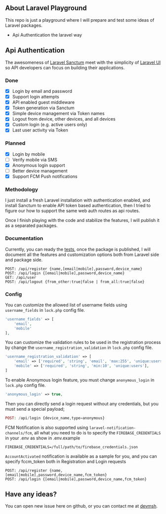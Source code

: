 ## About Laravel Playground

This repo is just a playground where I will prepare and test some ideas of Laravel packages.

- Api Authentication the laravel way 

## Api Authentication

The awesomeness of [Laravel Sanctum](https://laravel.com/docs/master/sanctum) meet with the simplicity of [Laravel UI](https://laravel.com/docs/master/authentication#introduction) so API developers can focus on building their applications.

### Done
- [X] Login by email and password
- [X] Support login attempts
- [X] API enabled guest middleware
- [X] Token generation via Sanctum
- [X] Simple device management via Token names
- [X] Logout from device, other devices, and all devices
- [X] Custom login (e.g. active users only)
- [X] Last user activity via Token

### Planned
- [X] Login by mobile
- [ ] Verify mobile via SMS 
- [X] Anonymous login support
- [ ] Better device management
- [X] Support FCM Push notifications

### Methodology

I just install a fresh Laravel installation with authentication enabled, and install Sanctum to enable API token based authentication, then I tried to figure our how to support the same web auth routes as api routes.

Once I finish playing with the code and stabilize the features, I will publish it as a separated packages.

### Documentation

Currently, you can ready the [tests](https://github.com/devmsh/playground/tree/master/tests/Feature), once the package is published, I will document all the features and customization options both from Laravel side and package side.

```
POST: /api/register {name,[email|mobile],password,device_name}
POST: /api/login {[email|mobile],password,device_name}
GET: /api/user
POST: /api/logout {from_other:true|false | from_all:true|false}
```

### Config

You can customize the allowed list of username fields using `username_fields` in `lock.php` config file.

```php
'username_fields' => [
    'email',
    'mobile'
],
```

You can customize the validation rules to be used in the registration process by change the `username_registration_validation` in `lock.php` config file.

```php
'username_registration_validation' => [
    'email' => ['required', 'string', 'email', 'max:255', 'unique:users'],
    'mobile' => ['required', 'string', 'min:10', 'unique:users'],
]
```

To enable Anonymous login feature, you must change `anonymous_login` in `lock.php` config file.

```php
'anonymous_login' => true,
```

Then you can directly send a login request without any credentials, but you must send a special payload;
```php
POST: /api/login {device_name,type=anonymous}
```

FCM Notification is also supported using `laravel-notification-channels/fcm`, all what you need to do is to specify the `FIREBASE_CREDENTIALS` in your .env as show in .env.example
```
FIREBASE_CREDENTIALS=/full/path/to/firebase_credentials.json
```

`AccountActivated` notification is available as a sample for you, and you can specify fccm_token both in Registration and Login requests

```
POST: /api/register {name,[email|mobile],password,device_name,fcm_token}
POST: /api/login {[email|mobile],password,device_name,fcm_token}
```

## Have any ideas?

You can open new issue here on github, or you can contact me at [devmsh](https://twitter.com/devmsh).
